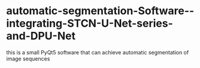 # automatic-segmentation-Software--integrating-STCN-U-Net-series-and-DPU-Net
this is a small PyQt5 software that can achieve automatic segmentation of image sequences

